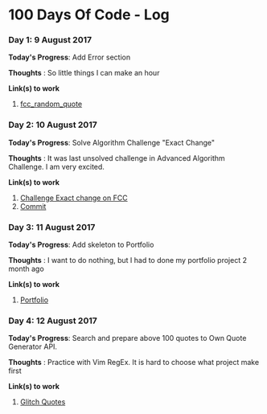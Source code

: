 # 100 Days Of Code - Log

### Day 1: 9 August 2017

**Today's Progress**: Add Error section

**Thoughts** : So little things I can make an hour 

**Link(s) to work**
1. [fcc_random_quote](https://github.com/maks-ushakov/fcc_random_quote/commit/e645ddb73d09d96be57b25c392bb48b7e8d748a8)


### Day 2: 10 August 2017

**Today's Progress**: Solve Algorithm Challenge "Exact Change"

**Thoughts** : It was last unsolved challenge in Advanced Algorithm Challenge. I am very excited.

**Link(s) to work**

1. [Challenge Exact change on FCC](https://www.freecodecamp.com/challenges/exact-change)
2. [Commit](https://github.com/maks-ushakov/fcc_advanced_algorithms/commit/f3c8f31615df08e4f89f5d71b3acd536dc9fe609)


### Day 3: 11 August 2017

**Today's Progress**: Add skeleton to Portfolio

**Thoughts** : I want to do nothing, but I had to done my portfolio project 2 month ago

**Link(s) to work**
1. [Portfolio](https://github.com/maks-ushakov/portfolio)


### Day 4: 12 August 2017

**Today's Progress**: Search and prepare above 100 quotes to Own Quote Generator API. 

**Thoughts** : Practice with Vim RegEx. It is hard to choose what project make first

**Link(s) to work**
1. [Glitch Quotes](https://quotes.glitch.me/)
